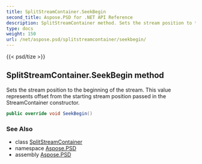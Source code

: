 ```yaml
---
title: SplitStreamContainer.SeekBegin
second_title: Aspose.PSD for .NET API Reference
description: SplitStreamContainer method. Sets the stream position to the beginning of the stream. This value represents offset from the starting stream position passed in the StreamContainer constructor
type: docs
weight: 150
url: /net/aspose.psd/splitstreamcontainer/seekbegin/
---
```

{{< psd/tize >}}
## SplitStreamContainer.SeekBegin method

Sets the stream position to the beginning of the stream. This value represents offset from the starting stream position passed in the StreamContainer constructor.

```csharp
public override void SeekBegin()
```

### See Also

* class [SplitStreamContainer](../)
* namespace [Aspose.PSD](../../splitstreamcontainer/)
* assembly [Aspose.PSD](../../../)


